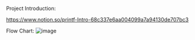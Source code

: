 Project Introduction:

https://www.notion.so/printf-Intro-68c337e6aa004099a7a94130de707bc3

Flow Chart:
![image](https://user-images.githubusercontent.com/83692797/121835181-900c6d80-cd0b-11eb-90cc-93a2ec6885ee.png)
